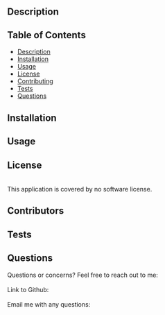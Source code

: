
  <h1 align="center"></h1>
  
  <br />
   
  ## Description
   
   
   ## Table of Contents
   - [Description](#description)
   - [Installation](#installation)
   - [Usage](#usage)
   - [License](#license)
   - [Contributing](#contributing)
   - [Tests](#tests)
   - [Questions](#questions)
   
   ## Installation
   
   
   ## Usage
   
   
   ## License
   
   <br />
   This application is covered by no software license. 
   
   ## Contributors
   
   
   ## Tests
   
 
   ## Questions
   Questions or concerns? Feel free to reach out to me:<br />
   <br />
   Link to Github: [](https://github.com/)<br />
   <br />
   Email me with any questions: <br /><br />